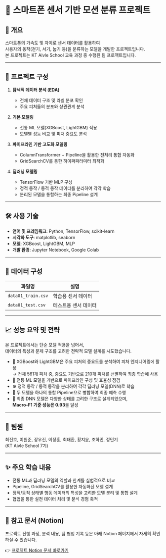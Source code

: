 # 📱 스마트폰 센서 기반 모션 분류 프로젝트

## 📌 개요  
스마트폰의 가속도 및 자이로 센서 데이터를 활용하여  
사용자의 동작(걷기, 서기, 눕기 등)을 분류하는 모델을 개발한 프로젝트입니다.  
본 프로젝트는 KT Aivle School 교육 과정 중 수행된 팀 프로젝트입니다.

---

## 🧩 프로젝트 구성

1. **탐색적 데이터 분석 (EDA)**
   - 전체 데이터 구조 및 라벨 분포 확인
   - 주요 피처들의 분포와 상관관계 분석  

2. **기본 모델링**
   - 전통 ML 모델(XGBoost, LightGBM) 적용
   - 모델별 성능 비교 및 피처 중요도 분석  

3. **파이프라인 기반 고도화 모델링**
   - ColumnTransformer + Pipeline을 활용한 전처리 통합 자동화
   - GridSearchCV를 통한 하이퍼파라미터 최적화

4. **딥러닝 모델링**
   - TensorFlow 기반 MLP 구성
   - 정적 동작 / 동적 동작 데이터를 분리하여 각각 학습
   - 분리된 모델을 통합하는 최종 Pipeline 설계  

---

## 🛠️ 사용 기술

- **언어 및 프레임워크**: Python, TensorFlow, scikit-learn  
- **시각화 도구**: matplotlib, seaborn  
- **모델**: XGBoost, LightGBM, MLP  
- **개발 환경**: Jupyter Notebook, Google Colab

---

## 💾 데이터 구성

| 파일명 | 설명 |
|--------|------|
| `data01_train.csv` | 학습용 센서 데이터 |
| `data01_test.csv`  | 테스트용 센서 데이터 |

---

## 📈 성능 요약 및 전략

본 프로젝트에서는 단순 모델 적용을 넘어서,  
데이터의 특성과 문제 구조를 고려한 전략적 모델 설계를 시도했습니다.

- 🧠 XGBoost와 LightGBM은 주요 피처의 중요도를 분석하여 피처 엔지니어링에 활용  
  → 전체 561개 피처 중, 중요도 기반으로 210개 피처를 선별하여 최종 학습에 사용
- 🔁 전통 ML 모델을 기반으로 파이프라인 구성 및 효율성 점검
- ⚙️ 정적 동작 / 동적 동작을 분리하여 각각 딥러닝 모델(DNN)로 학습
- 🔗 두 모델을 하나의 통합 Pipeline으로 병합하여 최종 예측 수행
- 🏁 최종 DNN 모델은 다양한 상태를 고려한 구조로 설계되었으며,  
  **Macro-F1 기준 성능은 0.93**을 달성

---

## 👥 팀원  
최진호, 이원준, 장우진, 이정훈, 최태환, 황지윤, 조하민, 정민기  
(KT Aivle School 7기)

---

## ✨ 주요 학습 내용

- 전통 ML과 딥러닝 모델의 역할과 한계를 실험적으로 비교
- Pipeline, GridSearchCV를 활용한 자동화된 모델 설계
- 정적/동적 상태별 행동 데이터의 특성을 고려한 모델 분리 및 통합 설계
- 협업을 통한 실전 데이터 처리 및 분석 경험 축적

---

## 🔗 참고 문서 (Notion)

프로젝트 진행 과정, 분석 내용, 팀 협업 기록 등은 아래 Notion 페이지에서 자세히 확인하실 수 있습니다.

👉 [프로젝트 Notion 문서 바로가기](https://www.notion.so/Mini-Project1-1ecc91955b3d80249599fd36988da9fe)
